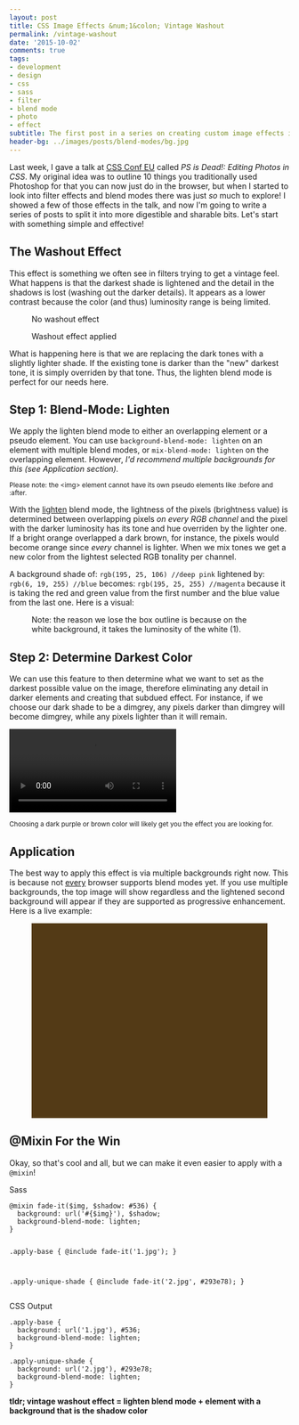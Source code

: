 ```yaml
---
layout: post
title: CSS Image Effects &num;1&colon; Vintage Washout
permalink: /vintage-washout
date: '2015-10-02'
comments: true
tags:
- development
- design
- css
- sass
- filter
- blend mode
- photo
- effect
subtitle: The first post in a series on creating custom image effects in CSS. We'll take a look at the vintage washout effect.
header-bg: ../images/posts/blend-modes/bg.jpg
---
```


Last week, I gave a talk at [CSS Conf EU](http://2015.cssconfeu.com) called *PS is Dead!: Editing Photos in CSS*. My original idea was to outline 10 things you traditionally used Photoshop for that you can now just do in the browser, but when I started to look into filter effects and blend modes there was just *so* much to explore! I showed a few of those effects in the talk, and now I'm going to write a series of posts to split it into more digestible and sharable bits. Let's start with something simple and effective!

## The Washout Effect

This effect is something we often see in filters trying to get a vintage feel. What happens is that the darkest shade is lightened and the detail in the shadows is lost (washing out the darker details). It appears as a lower contrast because the color (and thus) luminosity range is being limited.

<figure class="half--left">
<img src="../images/posts/blend-modes/tahoe-prefilter.jpg" alt="">
<figcaption>No washout effect</figcaption>
</figure>

<figure class="half--right">
<img src="../images/posts/blend-modes/tahoe-postfilter.jpg" alt="">
<figcaption>Washout effect applied</figcaption>
</figure>

What is happening here is that we are replacing the dark tones with a slightly lighter shade. If the existing tone is darker than the "new" darkest tone, it is simply overriden by that tone. Thus, the lighten blend mode is perfect for our needs here.

## Step 1: Blend-Mode: Lighten

We apply the lighten blend mode to either an overlapping element or a pseudo element. You can use `background-blend-mode: lighten` on an element with multiple blend modes, or `mix-blend-mode: lighten` on the overlapping element. However, *I'd recommend multiple backgrounds for this (see Application section).*

<small>Please note: the &lt;img&gt; element cannot have its own pseudo elements like :before and :after.</small>

With the [lighten](https://developer.mozilla.org/en-US/docs/Web/CSS/blend-mode) blend mode, the lightness of the pixels (brightness value) is determined between overlapping pixels *on every RGB channel* and the pixel with the darker luminosity has its tone and hue overriden by the lighter one. If a bright orange overlapped a dark brown, for instance, the pixels would become orange since *every* channel is lighter. When we mix tones we get a new color from the lightest selected RGB tonality per channel.

A background shade of: `rgb(195, 25, 106) //deep pink` lightened by: `rgb(6, 19, 255) //blue` becomes: `rgb(195, 25, 255) //magenta` because it is taking the red and green value from the first number and the blue value from the last one. Here is a visual:

<figure>
<img src="../images/posts/blend-modes/lighten-ex.png" alt="">
<figcaption>Note: the reason we lose the box outline is because on the white background, it takes the luminosity of the white (1).</figcaption>
</figure>


## Step 2: Determine Darkest Color

We can use this feature to then determine what we want to set as the darkest possible value on the image, therefore eliminating any detail in darker elements and creating that subdued effect. For instance, if we choose our dark shade to be a dimgrey, any pixels darker than dimgrey will become dimgrey, while any pixels lighter than it will remain.

<div class="video-container">
<video autoplay loop controls src="../images/posts/blend-modes/vintage-effect-demo--noaudio.mp4"></video>
</div>

<small> Choosing a dark purple or brown color will likely get you the effect you are looking for.</small>

## Application

The best way to apply this effect is via multiple backgrounds right now. This is because not [every](http://caniuse.com/#search=blend%20modes) browser supports blend modes yet. If you use multiple backgrounds, the top image will show regardless and the lightened second background will appear if they are supported as progressive enhancement. Here is a live example:

<figure class="half--left vintage-effect">
  <!-- <img src="../images/posts/blend-modes/example-img.jpg" alt="example image"> -->
</figure>

<style contenteditable class="live-code half--right">/* you can edit me! */

.vintage-effect {
  height: 350px;
  background:
    url('../images/posts/blend-modes/example-img.jpg'),
    #533a16;
  background-size: cover;
  background-blend-mode: lighten;
}
</style>

## @Mixin For the Win

Okay, so that's cool and all, but we can make it even easier to apply with a `@mixin`!

<div class="half--left">
Sass
<pre><code>@mixin fade-it($img, $shadow: #536) {
  background: url('#{$img}'), $shadow;
  background-blend-mode: lighten;
}

.apply-base {
  @include fade-it('1.jpg');
}

.apply-unique-shade {
  @include fade-it('2.jpg',
                   #293e78);
}
</code></pre>
</div>

<div class="half--right">
CSS Output

<pre><code>.apply-base {
  background: url('1.jpg'), #536;
  background-blend-mode: lighten;
}

.apply-unique-shade {
  background: url('2.jpg'), #293e78;
  background-blend-mode: lighten;
}
</code></pre>
</div>

<div class="clearfix"></div>

**tldr; vintage washout effect = lighten blend mode + element with a background that is the shadow color**